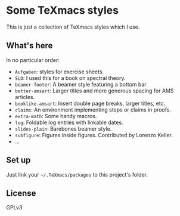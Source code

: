 # Some TeXmacs styles #

This is just a collection of TeXmacs styles which I use.

## What's here ##
In no particular order:

* `Aufgaben`: styles for exercise sheets.
* `SLO`: I used this for a book on spectral theory.
* `beamer-footer`: A beamer style featuring a bottom bar
* `better-amsart`: Larger titles and more generous spacing for AMS articles.
* `booklike-amsart`: Insert double page breaks, larger titles, etc.
* `claims`: An environment implementing steps or claims in proofs.
* `extra-math`: Some handy macros.
* `log`: Foldable log entries with linkable dates.
* `slides-plain`: Barebones beamer style.
* `subfigure`: Figures inside figures. Contributed by Lorenzo Keller.
* ...

## Set up ##

Just link your `~/.TeXmacs/packages` to this project's folder.

## License ##

GPLv3